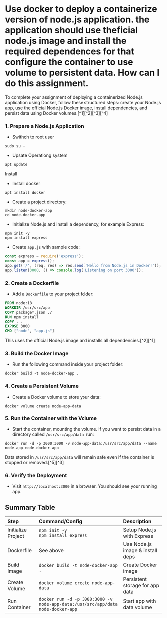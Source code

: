 
# Use docker to deploy a containerize version of node.js application. the application should use theficial node.js image and install the required dependences for that configure the container to use volume to persistent data. How can I do this assignment.

To complete your assignment of deploying a containerized Node.js application using Docker, follow these structured steps: create your Node.js app, use the official Node.js Docker image, install dependencies, and persist data using Docker volumes.[^1][^2][^3][^4]


### 1. Prepare a Node.js Application

- Swithch to root user
``` 
sudo su -
```
- Upsate Operationg system
```
apt update
```
Install 
- Install docker
``` 
apt install docker 
```

- Create a project directory:

```
mkdir node-docker-app
cd node-docker-app
```

- Initialize Node.js and install a dependency, for example Express:

```
npm init -y
npm install express
```

- Create `app.js` with sample code:

```javascript
const express = require('express');
const app = express();
app.get('/', (req, res) => res.send('Hello from Node.js in Docker!'));
app.listen(3000, () => console.log('Listening on port 3000'));
```


### 2. Create a Dockerfile

- Add a `Dockerfile` to your project folder:

```dockerfile
FROM node:18
WORKDIR /usr/src/app
COPY package*.json ./
RUN npm install
COPY . .
EXPOSE 3000
CMD ["node", "app.js"]
```

This uses the official Node.js image and installs all dependencies.[^2][^1]


### 3. Build the Docker Image

- Run the following command inside your project folder:

```
docker build -t node-docker-app .
```


### 4. Create a Persistent Volume

- Create a Docker volume to store your data:

```
docker volume create node-app-data
```


### 5. Run the Container with the Volume

- Start the container, mounting the volume. If you want to persist data in a directory called `/usr/src/app/data`, run:

```
docker run -d -p 3000:3000 -v node-app-data:/usr/src/app/data --name node-app node-docker-app
```

Data stored in `/usr/src/app/data` will remain safe even if the container is stopped or removed.[^5][^3]


### 6. Verify the Deployment

- Visit `http://localhost:3000` in a browser. You should see your running app.


## Summary Table

| Step | Command/Config | Description |
| :-- | :-- | :-- |
| Initialize Project | `npm init -y`<br>`npm install express` | Setup Node.js with Express |
| Dockerfile | See above | Use Node.js image \& install deps |
| Build Image | `docker build -t node-docker-app .` | Create Docker image |
| Create Volume | `docker volume create node-app-data` | Persistent storage for app data |
| Run Container | `docker run -d -p 3000:3000 -v node-app-data:/usr/src/app/data node-docker-app` | Start app with data volume |



